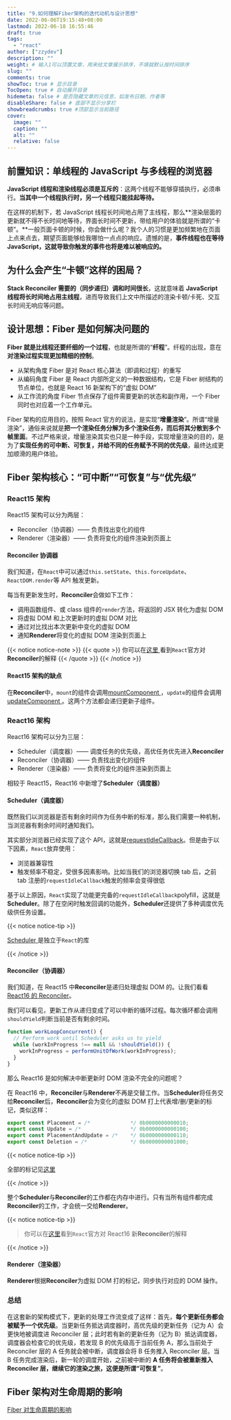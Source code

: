 ```yaml
---
title: "9.如何理解Fiber架构的迭代动机与设计思想"
date: 2022-06-06T19:15:48+08:00
lastmod: 2022-06-18 16:55:46
draft: true
tags:
  - "react"
author: ["zzydev"]
description: ""
weight: # 输入1可以顶置文章，用来给文章展示排序，不填就默认按时间排序
slug: ""
comments: true
showToc: true # 显示目录
TocOpen: true # 自动展开目录
hidemeta: false # 是否隐藏文章的元信息，如发布日期、作者等
disableShare: false # 底部不显示分享栏
showbreadcrumbs: true #顶部显示当前路径
cover:
  image: ""
  caption: ""
  alt: ""
  relative: false
---
```


## 前置知识：单线程的 JavaScript 与多线程的浏览器

**JavaScript 线程和渲染线程必须是互斥的**：这两个线程不能够穿插执行，必须串行。**当其中一个线程执行时，另一个线程只能挂起等待。**

在这样的机制下，若 JavaScript 线程长时间地占用了主线程，那么**渲染层面的更新就不得不长时间地等待，界面长时间不更新，带给用户的体验就是所谓的“卡顿”。**一般页面卡顿的时候，你会做什么呢？我个人的习惯是更加频繁地在页面上点来点去，期望页面能够给我哪怕一点点的响应。遗憾的是，**事件线程也在等待 JavaScript，这就导致你触发的事件也将是难以被响应的。**

## 为什么会产生“卡顿”这样的困局？

**Stack Reconciler 需要的（同步递归）调和时间很长**，这就意味着 **JavaScript 线程将长时间地占用主线程**，进而导致我们上文中所描述的渲染卡顿/卡死、交互长时间无响应等问题。

## 设计思想：Fiber 是如何解决问题的

**Fiber 就是比线程还要纤细的一个过程**，也就是所谓的“**纤程**”。纤程的出现，意在**对渲染过程实现更加精细的控制**。

- 从架构角度 Fiber 是对 React 核心算法（即调和过程）的重写
- 从编码角度 Fiber 是 React 内部所定义的一种数据结构，它是 Fiber 树结构的节点单位，也就是 React 16 新架构下的“虚拟 DOM”
- 从工作流的角度 Fiber 节点保存了组件需要更新的状态和副作用，一个 Fiber 同时也对应着一个工作单元。

Fiber 架构的应用目的，按照 React 官方的说法，是实现“**增量渲染**”。所谓“增量渲染”，通俗来说就是**把一个渲染任务分解为多个渲染任务，而后将其分散到多个帧里面**。不过严格来说，增量渲染其实也只是一种手段，实现增量渲染的目的，是为了**实现任务的可中断、可恢复，并给不同的任务赋予不同的优先级**，最终达成更加顺滑的用户体验。

## Fiber 架构核心：“可中断”“可恢复”与“优先级”

### React15 架构

React15 架构可以分为两层：

- Reconciler（协调器）—— 负责找出变化的组件
- Renderer（渲染器）—— 负责将变化的组件渲染到页面上

#### Reconciler 协调器

我们知道，在`React`中可以通过`this.setState`、`this.forceUpdate`、`ReactDOM.render`等 API 触发更新。

每当有更新发生时，**Reconciler**会做如下工作：

- 调用函数组件、或 class 组件的`render`方法，将返回的 JSX 转化为虚拟 DOM
- 将虚拟 DOM 和上次更新时的虚拟 DOM 对比
- 通过对比找出本次更新中变化的虚拟 DOM
- 通知**Renderer**将变化的虚拟 DOM 渲染到页面上

{{< notice notice-note >}}
{{< quote >}}
你可以在[这里 ](https://zh-hans.reactjs.org/docs/codebase-overview.html#reconcilers)看到`React`官方对**Reconciler**的解释
{{< /quote >}}
{{< /notice >}}

#### React15 架构的缺点

在**Reconciler**中，`mount`的组件会调用[mountComponent ](https://github.com/facebook/react/blob/15-stable/src/renderers/dom/shared/ReactDOMComponent.js#L498)，`update`的组件会调用[updateComponent ](https://github.com/facebook/react/blob/15-stable/src/renderers/dom/shared/ReactDOMComponent.js#L877)。这两个方法都会递归更新子组件。

### React16 架构

React16 架构可以分为三层：

- Scheduler（调度器）—— 调度任务的优先级，高优任务优先进入**Reconciler**
- Reconciler（协调器）—— 负责找出变化的组件
- Renderer（渲染器）—— 负责将变化的组件渲染到页面上

相较于 React15，React16 中新增了**Scheduler（调度器）**

#### Scheduler（调度器）

既然我们以浏览器是否有剩余时间作为任务中断的标准，那么我们需要一种机制，当浏览器有剩余时间时通知我们。

其实部分浏览器已经实现了这个 API，这就是[requestIdleCallback](https://developer.mozilla.org/zh-CN/docs/Web/API/Window/requestIdleCallback)。但是由于以下因素，`React`放弃使用：

- 浏览器兼容性
- 触发频率不稳定，受很多因素影响。比如当我们的浏览器切换 tab 后，之前 tab 注册的`requestIdleCallback`触发的频率会变得很低

基于以上原因，`React`实现了功能更完备的`requestIdleCallback`polyfill，这就是**Scheduler**。除了在空闲时触发回调的功能外，**Scheduler**还提供了多种调度优先级供任务设置。

{{< notice notice-tip >}}

[Scheduler ](https://github.com/facebook/react/blob/1fb18e22ae66fdb1dc127347e169e73948778e5a/packages/scheduler/README.md)是独立于`React`的库

{{< /notice >}}

#### Reconciler（协调器）

我们知道，在 React15 中**Reconciler**是递归处理虚拟 DOM 的。让我们看看[React16 的 Reconciler](https://github.com/facebook/react/blob/1fb18e22ae66fdb1dc127347e169e73948778e5a/packages/react-reconciler/src/ReactFiberWorkLoop.new.js#L1673)。

我们可以看见，更新工作从递归变成了可以中断的循环过程。每次循环都会调用`shouldYield`判断当前是否有剩余时间。

```javascript
function workLoopConcurrent() {
  // Perform work until Scheduler asks us to yield
  while (workInProgress !== null && !shouldYield()) {
    workInProgress = performUnitOfWork(workInProgress);
  }
}
```

那么 React16 是如何解决中断更新时 DOM 渲染不完全的问题呢？

在 React16 中，**Reconciler**与**Renderer**不再是交替工作。当**Scheduler**将任务交给**Reconciler**后，**Reconciler**会为变化的虚拟 DOM 打上代表增/删/更新的标记，类似这样：

```javascript
export const Placement = /*             */ 0b0000000000010;
export const Update = /*                */ 0b0000000000100;
export const PlacementAndUpdate = /*    */ 0b0000000000110;
export const Deletion = /*              */ 0b0000000001000;
```

{{< notice notice-tip >}}

全部的标记见[这里](https://github.com/facebook/react/blob/1fb18e22ae66fdb1dc127347e169e73948778e5a/packages/react-reconciler/src/ReactSideEffectTags.js)

{{< /notice >}}

整个**Scheduler**与**Reconciler**的工作都在内存中进行。只有当所有组件都完成**Reconciler**的工作，才会统一交给**Renderer**。

{{< notice notice-tip >}}

> 你可以在[这里](https://zh-hans.reactjs.org/docs/codebase-overview.html#fiber-reconciler)看到`React`官方对 React16 新**Reconciler**的解释

{{< /notice >}}

#### Renderer（渲染器）

**Renderer**根据**Reconciler**为虚拟 DOM 打的标记，同步执行对应的 DOM 操作。

### 总结

在这套新的架构模式下，更新的处理工作流变成了这样：首先，**每个更新任务都会被赋予一个优先级**。当更新任务抵达调度器时，高优先级的更新任务（记为 A）会更快地被调度进 Reconciler 层；此时若有新的更新任务（记为 B）抵达调度器，调度器会检查它的优先级，若发现 B 的优先级高于当前任务 A，那么当前处于 Reconciler 层的 A 任务就会被中断，调度器会将 B 任务推入 Reconciler 层。当 B 任务完成渲染后，新一轮的调度开始，之前被中断的 **A 任务将会被重新推入 Reconciler 层，继续它的渲染之旅，这便是所谓“可恢复”**。

## Fiber 架构对生命周期的影响

[Fiber 对生命周期的影响](https://zzydev.top/posts/headfirstreact/2_react%E7%94%9F%E5%91%BD%E5%91%A8%E6%9C%9F/#%e7%bb%86%e8%af%b4%e7%94%9f%e5%91%bd%e5%91%a8%e6%9c%9f%e5%ba%9f%e6%97%a7%e7%ab%8b%e6%96%b0%e8%83%8c%e5%90%8e%e7%9a%84%e6%80%9d%e8%80%83)

